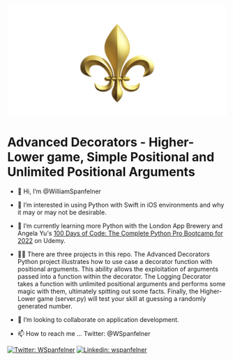 ![Screenshot](day-55-AdvancedDecorators.png)
# Advanced Decorators - Higher-Lower game, Simple Positional and Unlimited Positional Arguments  
- 👋 Hi, I’m @WilliamSpanfelner
- 👀 I’m interested in using Python with Swift in iOS environments and why it may or may not be desirable.
- 🌱 I’m currently learning more Python with the London App Brewery and Angela Yu's [100 Days of Code: 
The Complete Python Pro Bootcamp for 2022](https://www.udemy.com/course/100-days-of-code/) on Udemy.  

- 🧑‍💻 There are three projects in this repo.  The Advanced Decorators Python project illustrates how to use case a decorator function with positional arguments.  This ability allows the exploitation of arguments passed into a function within the decorator.  The Logging Decorator takes a function with unlimited positional arguments and performs some magic with them, ultimately spitting out some facts. Finally, the Higher-Lower game (server.py) will test your skill at guessing a randomly generated number. 
- 💞️ I’m looking to collaborate on application development.
- 📫 How to reach me ... Twitter: @WSpanfelner

[![Twitter: WSpanfelner](https://img.shields.io/twitter/follow/wspanfelner?style=plastic&logo=twitter&labelColor=success&logoColor=white)](https://twitter.com/WSpanfelner)
[![Linkedin: wspanfelner](https://img.shields.io/badge/-William_Spanfelner-blue?style=plastic&logo=Linkedin&logoColor=white&link=https://www.linkedin.com/in/wspanfelner)](https://www.linkedin.com/in/wspanfelner)
